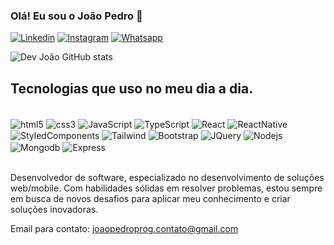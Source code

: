 ### Olá! Eu sou o João Pedro 👋

[![Linkedin](https://img.shields.io/badge/LinkedIn-0077B5?style=for-the-badge&logo=linkedin&logoColor=white)](https://www.linkedin.com/in/joao-peu-deevv/)
[![Instagram](https://img.shields.io/badge/Instagram-E4405F?style=for-the-badge&logo=instagram&logoColor=white)](https://www.instagram.com/ribeiiro.joaoo/)
[![Whatsapp](https://img.shields.io/badge/WhatsApp-25D366?style=for-the-badge&logo=whatsapp&logoColor=white)](https://api.whatsapp.com/send?phone=5511961717327)


![Dev João GitHub stats](https://github-readme-stats.vercel.app/api?username=DevJoaoPeu&show_icons=true&theme=dracula)


## Tecnologias que uso no meu dia a dia.


<div style="display: inline_block"><br/>
   <img alt="html5" align="center" src="https://img.shields.io/badge/HTML5-E34F26?style=for-the-badge&logo=html5&logoColor=white"/>
   <img alt="css3" align="center" src="https://img.shields.io/badge/CSS3-1572B6?style=for-the-badge&logo=css3&logoColor=white"/>
   <img alt="JavaScript" align="center" src= "https://img.shields.io/badge/JavaScript-F7DF1E?style=for-the-badge&logo=javascript&logoColor=black"/>
   <img alt="TypeScript" align="center" src= "https://img.shields.io/badge/TypeScript-007ACC?style=for-the-badge&logo=typescript&logoColor=white"/>
   <img alt="React" align="center" src="https://img.shields.io/badge/React-20232A?style=for-the-badge&logo=react&logoColor=61DAFB"/>
   <img alt="ReactNative" align="center" src="https://img.shields.io/badge/React_Native-20232A?style=for-the-badge&logo=react&logoColor=61DAFB"/>
   <img alt="StyledComponents" align="center" src="https://img.shields.io/badge/styled--components-DB7093?style=for-the-badge&logo=styled-components&logoColor=white"/>
   <img alt="Tailwind" align="center" src="https://img.shields.io/badge/Tailwind_CSS-38B2AC?style=for-the-badge&logo=tailwind-css&logoColor=white"/>
   <img alt="Bootstrap" align="center" src= "https://img.shields.io/badge/Bootstrap-563D7C?style=for-the-badge&logo=bootstrap&logoColor=white"/>
   <img alt="JQuery" align="center" src= "https://img.shields.io/badge/jQuery-0769AD?style=for-the-badge&logo=jquery&logoColor=white">
   <img alt="Nodejs" align="center" src= "https://img.shields.io/badge/Node.js-43853D?style=for-the-badge&logo=node.js&logoColor=white"/>    
   <img alt="Mongodb" align="center" src="https://img.shields.io/badge/MongoDB-4EA94B?style=for-the-badge&logo=mongodb&logoColor=white"/>   
   <img alt="Express" align="center" src="https://img.shields.io/badge/Express.js-404D59?style=for-the-badge"/>
</div>  <br/>

Desenvolvedor de software, especializado no desenvolvimento de soluções web/mobile. Com habilidades sólidas em resolver problemas, estou sempre em busca de novos desafios para aplicar meu conhecimento e criar soluções inovadoras. 
<br/>

Email para contato: joaopedroprog.contato@gmail.com
